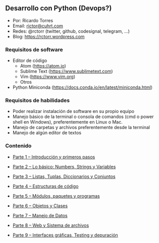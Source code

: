 ## Desarrollo con Python (Devops?)

- Por: Ricardo Torres
- Email: rictor@cuhrt.com
- Redes: @rctorr (twitter, github, codesignal, telegram, ...)
- Blog: https://rctorr.wordpress.com

### Requisitos de software
- Editor de código
  - Atom (https://atom.io)
  - Sublime Text (https://www.sublimetext.com)
  - Vim (https://www.vim.org)
  - Otros
- Python Miniconda (https://docs.conda.io/en/latest/miniconda.html)

### Requisitos de habilidades
- Poder realizar instalación de software en su propio equipo
- Manejo básico de la terminal o consola de comandos (cmd o power shell en Windows), preferentemente en Linux o Mac.
- Manejo de carpetas y archivos preferentemente desde la terminal
- Manejo de algún editor de textos

### Contenido 

- [Parte 1 – Introducción y primeros pasos](Parte-1/)
- [Parte 2 – Lo básico: Numbers, Strings y Variables](Parte-2/)
- [Parte 3 – Listas, Tuplas, Diccionarios y Conjuntos](Parte-3/)

- [Parte 4 – Estructuras de código](Parte-4/)
- [Parte 5 – Módulos, paquetes y programas](Parte-5/)
- [Parte 6 – Objetos y Clases](Parte-6/)

- [Parte 7 – Manejo de Datos](Parte-7/)
- [Parte 8 – Web y Sistema de archivos](Parte-8/)
- [Parte 9 – Interfaces gráficas, Testing y depuración](Parte-9/)

